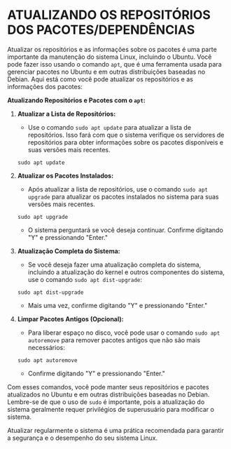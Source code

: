 # ATUALIZANDO OS REPOSITÓRIOS DOS PACOTES/DEPENDÊNCIAS
Atualizar os repositórios e as informações sobre os pacotes é uma parte importante da manutenção do sistema Linux, incluindo o Ubuntu. Você pode fazer isso usando o comando `apt`, que é uma ferramenta usada para gerenciar pacotes no Ubuntu e em outras distribuições baseadas no Debian. Aqui está como você pode atualizar os repositórios e as informações dos pacotes:

**Atualizando Repositórios e Pacotes com o `apt`:**

1. **Atualizar a Lista de Repositórios:**

   - Use o comando `sudo apt update` para atualizar a lista de repositórios. Isso fará com que o sistema verifique os servidores de repositórios para obter informações sobre os pacotes disponíveis e suas versões mais recentes.

   ```
   sudo apt update
   ```

2. **Atualizar os Pacotes Instalados:**

   - Após atualizar a lista de repositórios, use o comando `sudo apt upgrade` para atualizar os pacotes instalados no sistema para suas versões mais recentes.

   ```
   sudo apt upgrade
   ```

   - O sistema perguntará se você deseja continuar. Confirme digitando "Y" e pressionando "Enter."

3. **Atualização Completa do Sistema:**

   - Se você deseja fazer uma atualização completa do sistema, incluindo a atualização do kernel e outros componentes do sistema, use o comando `sudo apt dist-upgrade`:

   ```
   sudo apt dist-upgrade
   ```

   - Mais uma vez, confirme digitando "Y" e pressionando "Enter."

4. **Limpar Pacotes Antigos (Opcional):**

   - Para liberar espaço no disco, você pode usar o comando `sudo apt autoremove` para remover pacotes antigos que não são mais necessários:

   ```
   sudo apt autoremove
   ```

   - Confirme digitando "Y" e pressionando "Enter."

Com esses comandos, você pode manter seus repositórios e pacotes atualizados no Ubuntu e em outras distribuições baseadas no Debian. Lembre-se de que o uso de `sudo` é importante, pois a atualização do sistema geralmente requer privilégios de superusuário para modificar o sistema.

Atualizar regularmente o sistema é uma prática recomendada para garantir a segurança e o desempenho do seu sistema Linux. 